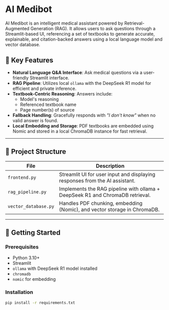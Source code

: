 # AI Medibot

AI Medibot is an intelligent medical assistant powered by Retrieval-Augmented Generation (RAG). It allows users to ask questions through a Streamlit-based UI, referencing a set of textbooks to generate accurate, explainable, and citation-backed answers using a local language model and vector database.

## 🧠 Key Features

- **Natural Language Q&A Interface**: Ask medical questions via a user-friendly Streamlit interface.
- **RAG Pipeline**: Utilizes local `ollama` with the DeepSeek R1 model for efficient and private inference.
- **Textbook-Centric Reasoning**: Answers include:
  - Model's reasoning
  - Referenced textbook name
  - Page number(s) of source
- **Fallback Handling**: Gracefully responds with _"I don't know"_ when no valid answer is found.
- **Local Embedding and Storage**: PDF textbooks are embedded using Nomic and stored in a local ChromaDB instance for fast retrieval.

---

## 📁 Project Structure

| File               | Description                                                                 |
|--------------------|-----------------------------------------------------------------------------|
| `frontend.py`      | Streamlit UI for user input and displaying responses from the AI assistant. |
| `rag_pipeline.py`  | Implements the RAG pipeline with ollama + DeepSeek R1 and ChromaDB retrieval.|
| `vector_database.py` | Handles PDF chunking, embedding (Nomic), and vector storage in ChromaDB.    |

---

## 🚀 Getting Started

### Prerequisites

- Python 3.10+
- Streamlit
- `ollama` with DeepSeek R1 model installed
- `chromadb`
- `nomic` for embedding

### Installation

```bash
pip install -r requirements.txt
